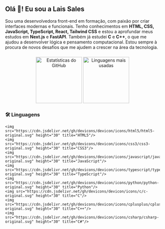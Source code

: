 <h2 align="left">Olá 👋! Eu sou a Lais Sales</h2>

<p align="left">
Sou uma desenvolvedora front-end em formação, com paixão por criar interfaces modernas e funcionais. Tenho conhecimentos em <strong>HTML, CSS, JavaScript, TypeScript, React, Tailwind CSS</strong> e estou a aprofundar meus estudos em <strong>Next.js</strong> e <strong>FastAPI</strong>. Também já estudei <strong>C</strong> e <strong>C++</strong>, o que me ajudou a desenvolver lógica e pensamento computacional. Estou sempre à procura de novos desafios que me ajudem a crescer na área da tecnologia.
</p>

###

<div align="center">
  <img src="https://github-readme-stats.vercel.app/api?username=maurodesouza&hide_title=false&hide_rank=false&show_icons=true&include_all_commits=true&count_private=true&disable_animations=false&theme=dracula&locale=pt-br&hide_border=false" height="150" alt="Estatísticas do GitHub" />
  <img src="https://github-readme-stats.vercel.app/api/top-langs?username=maurodesouza&locale=pt-br&hide_title=false&layout=compact&card_width=320&langs_count=5&theme=dracula&hide_border=false" height="150" alt="Linguagens mais usadas" />
</div>

###

<div align="left">
  <h3>🛠️ Linguagens</h3>

  <!-- Linguagens -->
  <div>

    <img src="https://cdn.jsdelivr.net/gh/devicons/devicon/icons/html5/html5-original.svg" height="30" title="HTML5"/>
    <img src="https://cdn.jsdelivr.net/gh/devicons/devicon/icons/css3/css3-original.svg" height="30" title="CSS3"/>
    <img src="https://cdn.jsdelivr.net/gh/devicons/devicon/icons/javascript/javascript-original.svg" height="30" title="JavaScript"/>
    <img src="https://cdn.jsdelivr.net/gh/devicons/devicon/icons/typescript/typescript-original.svg" height="30" title="TypeScript"/>
    <img src="https://cdn.jsdelivr.net/gh/devicons/devicon/icons/python/python-original.svg" height="30" title="Python"/>
    <img src="https://cdn.jsdelivr.net/gh/devicons/devicon/icons/c/c-original.svg" height="30" title="C"/>
    <img src="https://cdn.jsdelivr.net/gh/devicons/devicon/icons/cplusplus/cplusplus-original.svg" height="30" title="C++"/>
    <img src="https://cdn.jsdelivr.net/gh/devicons/devicon/icons/csharp/csharp-original.svg" height="30" title="C#"/>
  </div>

 
